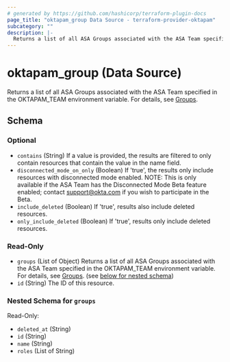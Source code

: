 ```yaml
---
# generated by https://github.com/hashicorp/terraform-plugin-docs
page_title: "oktapam_group Data Source - terraform-provider-oktapam"
subcategory: ""
description: |-
  Returns a list of all ASA Groups associated with the ASA Team specified in the OKTAPAMTEAM environment variable. For details, see [Groups](https://help.okta.com/asa/en-us/Content/Topics/AdvServer_Access/docs/setup/groups.htm).
---
```


# oktapam_group (Data Source)

Returns a list of all ASA Groups associated with the ASA Team specified in the OKTAPAM_TEAM environment variable. For details, see [Groups](https://help.okta.com/asa/en-us/Content/Topics/Adv_Server_Access/docs/setup/groups.htm).



<!-- schema generated by tfplugindocs -->
## Schema

### Optional

- `contains` (String) If a value is provided, the results are filtered to only contain resources that contain the value in the name field.
- `disconnected_mode_on_only` (Boolean) If 'true', the results only include resources with disconnected mode enabled. NOTE: This is only available if the ASA Team has the Disconnected Mode Beta feature enabled; contact support@okta.com if you wish to participate in the Beta.
- `include_deleted` (Boolean) If 'true', results also include deleted resources.
- `only_include_deleted` (Boolean) If 'true', results only include deleted resources.

### Read-Only

- `groups` (List of Object) Returns a list of all ASA Groups associated with the ASA Team specified in the OKTAPAM_TEAM environment variable. For details, see [Groups](https://help.okta.com/asa/en-us/Content/Topics/Adv_Server_Access/docs/setup/groups.htm). (see [below for nested schema](#nestedatt--groups))
- `id` (String) The ID of this resource.

<a id="nestedatt--groups"></a>
### Nested Schema for `groups`

Read-Only:

- `deleted_at` (String)
- `id` (String)
- `name` (String)
- `roles` (List of String)


